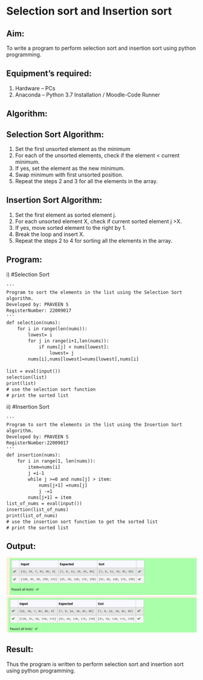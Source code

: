 # Selection sort and Insertion sort
## Aim:
To write a program to perform selection sort and insertion sort using python programming.
## Equipment’s required:
1.	Hardware – PCs
2.	Anaconda – Python 3.7 Installation / Moodle-Code Runner
## Algorithm:
## Selection Sort Algorithm:
1.	Set the first unsorted element as the minimum
2.	For each of the unsorted elements, check if the element < current minimum.
3.	If yes, set the element as the new minimum.
4.	Swap minimum with first unsorted position.
5.	Repeat the steps 2 and 3 for all the elements in the array.
## Insertion Sort Algorithm:
1.	Set the first element as sorted element j.
2.	For each unsorted element X, check if current sorted element j >X.
3.	If yes, move sorted element to the right by 1.
4.	Break the loop and insert X.
5.	Repeat the steps 2 to 4 for sorting all the elements in the array.
## Program:
i)	#Selection Sort
```
''' 
Program to sort the elements in the list using the Selection Sort algorithm.
Developed by: PRAVEEN S
RegisterNumber: 22009017
'''
def selection(nums):
    for i in range(len(nums)):
        lowest= i
        for j in range(i+1,len(nums)):
            if nums[j] < nums[lowest]:
                lowest= j
        nums[i],nums[lowest]=nums[lowest],nums[i]

list = eval(input())
selection(list)
print(list)
# use the selection sort function
# print the sorted list
```
ii)	#Insertion Sort
```
''' 
Program to sort the elements in the list using the Insertion Sort algorithm.
Developed by: PRAVEEN S
RegisterNumber:22009017 
'''
def insertion(nums):
    for i in range(1, len(nums)):
        item=nums[i]
        j =i-1
        while j >=0 and nums[j] > item:
            nums[j+1] =nums[j]
            j -=1
        nums[j+1] = item
list_of_nums = eval(input())
insertion(list_of_nums)
print(list_of_nums)
# use the insertion sort function to get the sorted list
# print the sorted list
```

## Output:
![img](s1.png)
![img](i1.png)

## Result:
Thus the program is written to perform selection sort and insertion sort using python programming.
